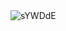 <img src='https://gitee.com/threecornerstones/ThreeCornerstones_Pic/raw/master/uPic/sYWDdE.png' alt='sYWDdE'/>